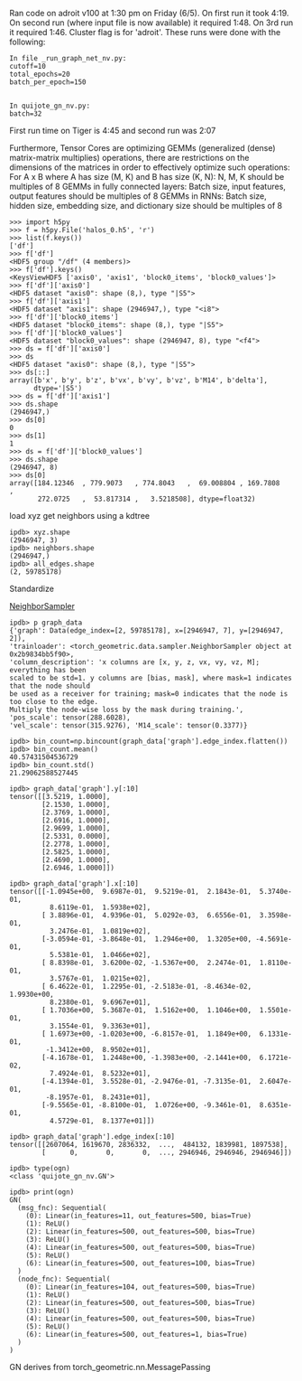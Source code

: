 Ran code on adroit v100 at 1:30 pm on Friday (6/5). On first run it took 4:19. On second run (where input file is now available)
it required 1:48. On 3rd run it required 1:46. Cluster flag is for 'adroit'. These runs were done with the following:

```
In file _run_graph_net_nv.py:
cutoff=10
total_epochs=20
batch_per_epoch=150


In quijote_gn_nv.py:
batch=32
```

First run time on Tiger is 4:45 and second run was 2:07

Furthermore, Tensor Cores are optimizing GEMMs (generalized (dense) matrix-matrix multiplies) operations, there are restrictions on the dimensions of the matrices in order to effectively optimize such operations:
For A x B where A has size (M, K) and B has size (K, N):
N, M, K should be multiples of 8
GEMMs in fully connected layers:
Batch size, input features, output features should be multiples of 8
GEMMs in RNNs:
Batch size, hidden size, embedding size, and dictionary size should be multiples of 8

```
>>> import h5py
>>> f = h5py.File('halos_0.h5', 'r')
>>> list(f.keys())
['df']
>>> f['df']
<HDF5 group "/df" (4 members)>
>>> f['df'].keys()
<KeysViewHDF5 ['axis0', 'axis1', 'block0_items', 'block0_values']>
>>> f['df']['axis0']
<HDF5 dataset "axis0": shape (8,), type "|S5">
>>> f['df']['axis1']
<HDF5 dataset "axis1": shape (2946947,), type "<i8">
>>> f['df']['block0_items']
<HDF5 dataset "block0_items": shape (8,), type "|S5">
>>> f['df']['block0_values']
<HDF5 dataset "block0_values": shape (2946947, 8), type "<f4">
>>> ds = f['df']['axis0']
>>> ds
<HDF5 dataset "axis0": shape (8,), type "|S5">
>>> ds[::]
array([b'x', b'y', b'z', b'vx', b'vy', b'vz', b'M14', b'delta'],
      dtype='|S5')
>>> ds = f['df']['axis1']
>>> ds.shape
(2946947,)
>>> ds[0]
0
>>> ds[1]
1
>>> ds = f['df']['block0_values']
>>> ds.shape
(2946947, 8)
>>> ds[0]
array([184.12346  , 779.9073   , 774.8043   ,  69.008804 , 169.7808   ,
       272.0725   ,  53.817314 ,   3.5218508], dtype=float32)
```

load xyz
get neighbors using a kdtree

```
ipdb> xyz.shape                                                                                                               
(2946947, 3)
ipdb> neighbors.shape
(2946947,)
ipdb> all_edges.shape
(2, 59785178)
```

Standardize

[NeighborSampler](https://pytorch-geometric.readthedocs.io/en/latest/modules/data.html?highlight=neighbor#torch_geometric.data.NeighborSampler)

```
ipdb> p graph_data
{'graph': Data(edge_index=[2, 59785178], x=[2946947, 7], y=[2946947, 2]),
'trainloader': <torch_geometric.data.sampler.NeighborSampler object at 0x2b9834bb5f90>,
'column_description': 'x columns are [x, y, z, vx, vy, vz, M]; everything has been
scaled to be std=1. y columns are [bias, mask], where mask=1 indicates that the node should
be used as a receiver for training; mask=0 indicates that the node is too close to the edge.
Multiply the node-wise loss by the mask during training.', 'pos_scale': tensor(288.6028),
'vel_scale': tensor(315.9276), 'M14_scale': tensor(0.3377)}
```

```
ipdb> bin_count=np.bincount(graph_data['graph'].edge_index.flatten())
ipdb> bin_count.mean()           
40.57431504536729
ipdb> bin_count.std()              
21.29062588527445
```

```
ipdb> graph_data['graph'].y[:10] 
tensor([[3.5219, 1.0000],
        [2.1530, 1.0000],
        [2.3769, 1.0000],
        [2.6916, 1.0000],
        [2.9699, 1.0000],
        [2.5331, 0.0000],
        [2.2778, 1.0000],
        [2.5825, 1.0000],
        [2.4690, 1.0000],
        [2.6946, 1.0000]])
        
ipdb> graph_data['graph'].x[:10]  
tensor([[-1.0945e+00,  9.6987e-01,  9.5219e-01,  2.1843e-01,  5.3740e-01,
          8.6119e-01,  1.5938e+02],
        [ 3.8896e-01,  4.9396e-01,  5.0292e-03,  6.6556e-01,  3.3598e-01,
          3.2476e-01,  1.0819e+02],
        [-3.0594e-01, -3.8648e-01,  1.2946e+00,  1.3205e+00, -4.5691e-01,
          5.5381e-01,  1.0466e+02],
        [ 8.8398e-01,  3.6200e-02, -1.5367e+00,  2.2474e-01,  1.8110e-01,
          3.5767e-01,  1.0215e+02],
        [ 6.4622e-01,  1.2295e-01, -2.5183e-01, -8.4634e-02,  1.9930e+00,
          8.2380e-01,  9.6967e+01],
        [ 1.7036e+00,  5.3687e-01,  1.5162e+00,  1.1046e+00,  1.5501e-01,
          3.1554e-01,  9.3363e+01],
        [ 1.6973e+00, -1.0203e+00, -6.8157e-01,  1.1849e+00,  6.1331e-01,
         -1.3412e+00,  8.9502e+01],
        [-4.1678e-01,  1.2448e+00, -1.3983e+00, -2.1441e+00,  6.1721e-02,
          7.4924e-01,  8.5232e+01],
        [-4.1394e-01,  3.5528e-01, -2.9476e-01, -7.3135e-01,  2.6047e-01,
         -8.1957e-01,  8.2431e+01],
        [-9.5565e-01, -8.8100e-01,  1.0726e+00, -9.3461e-01,  8.6351e-01,
          4.5729e-01,  8.1377e+01]])
          
ipdb> graph_data['graph'].edge_index[:10]
tensor([[2607064, 1619670, 2836332,  ...,  484132, 1839981, 1897538],
        [      0,       0,       0,  ..., 2946946, 2946946, 2946946]])
```

```
ipdb> type(ogn)                 
<class 'quijote_gn_nv.GN'>

ipdb> print(ogn)                 
GN(
  (msg_fnc): Sequential(
    (0): Linear(in_features=11, out_features=500, bias=True)
    (1): ReLU()
    (2): Linear(in_features=500, out_features=500, bias=True)
    (3): ReLU()
    (4): Linear(in_features=500, out_features=500, bias=True)
    (5): ReLU()
    (6): Linear(in_features=500, out_features=100, bias=True)
  )
  (node_fnc): Sequential(
    (0): Linear(in_features=104, out_features=500, bias=True)
    (1): ReLU()
    (2): Linear(in_features=500, out_features=500, bias=True)
    (3): ReLU()
    (4): Linear(in_features=500, out_features=500, bias=True)
    (5): ReLU()
    (6): Linear(in_features=500, out_features=1, bias=True)
  )
)
```

GN derives from torch_geometric.nn.MessagePassing

